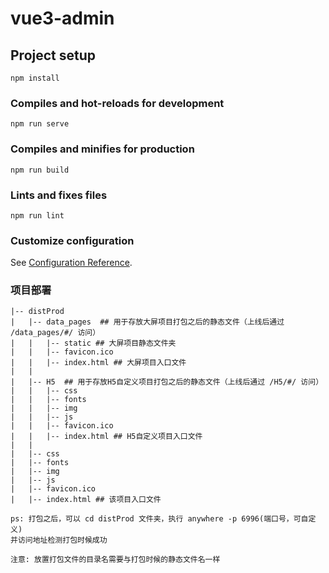 # vue3-admin

## Project setup
```
npm install
```

### Compiles and hot-reloads for development
```
npm run serve
```

### Compiles and minifies for production
```
npm run build
```

### Lints and fixes files
```
npm run lint
```

### Customize configuration
See [Configuration Reference](https://cli.vuejs.org/config/).



### 项目部署
```
|-- distProd
|   |-- data_pages  ## 用于存放大屏项目打包之后的静态文件（上线后通过 /data_pages/#/ 访问）
|   |   |-- static ## 大屏项目静态文件夹
|   |   |-- favicon.ico
|   |   |-- index.html ## 大屏项目入口文件
|   |
|   |-- H5  ## 用于存放H5自定义项目打包之后的静态文件（上线后通过 /H5/#/ 访问）
|   |   |-- css
|   |   |-- fonts
|   |   |-- img
|   |   |-- js
|   |   |-- favicon.ico
|   |   |-- index.html ## H5自定义项目入口文件
|   |
|   |-- css
|   |-- fonts
|   |-- img
|   |-- js
|   |-- favicon.ico
|   |-- index.html ## 该项目入口文件

ps: 打包之后，可以 cd distProd 文件夹，执行 anywhere -p 6996(端口号，可自定义)
并访问地址检测打包时候成功

注意: 放置打包文件的目录名需要与打包时候的静态文件名一样
```
